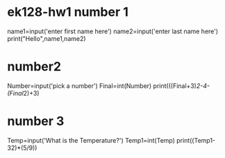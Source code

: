 # ek128-hw1 number 1
name1=input('enter first name here')
name2=input('enter last name here')
print("Hello",name1,name2)
# number2
Number=input('pick a number')
Final=int(Number)
print(((Final+3)*2-4-(Final*2)+3)
# number 3
Temp=input('What is the Temperature?')
Temp1=int(Temp)
print((Temp1-32)*(5/9))
